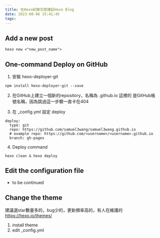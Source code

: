 ```yaml
---
title: 在Hexo紀錄怎麼建起Hexo Blog
date: 2023-08-06 15:41:45
tags:
---
```


## Add a new post
```shell
hexo new <"new_post_name">
```

## One-command Deploy on GitHub
1. 安裝 hexo-deployer-git
```shell
npm install hexo-deployer-git --save
```

2. 在GitHub上建立一個新的repository，名稱為 <username>.github.io
這裡的 <username> 是GitHub帳號名稱，因為跳過這一步驟一直卡在404

3. 在 _config.yml 設定 deploy
```shell
deploy:
  type: git
  repo: https://github.com/samuel3wang/samuel3wang.github.io
  # example repo: https://github.com/<username>/<username>.github.io
  branch: gh-pages
```

4. Deploy command
```shell
hexo clean & hexo deploy
```

## Edit the configuration file
- to be continued

## Change the theme
建議選star數量多的，bug少的，更新頻率高的，有人在維護的
https://hexo.io/themes/

1. install theme
2. edit _config.yml
